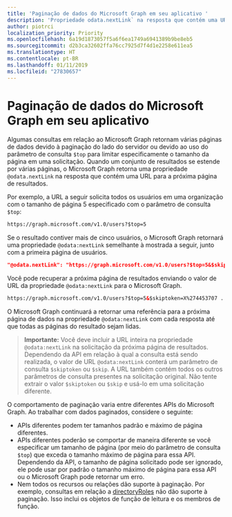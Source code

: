 ```yaml
---
title: 'Paginação de dados do Microsoft Graph em seu aplicativo '
description: 'Propriedade odata.nextLink` na resposta que contém uma URL para a próxima página de resultados. '
author: piotrci
localization_priority: Priority
ms.openlocfilehash: 6a19d1873057f5a6f6ea1749a6941389b9be8eb5
ms.sourcegitcommit: d2b3ca32602ffa76cc7925d7f4d1e2258e611ea5
ms.translationtype: HT
ms.contentlocale: pt-BR
ms.lasthandoff: 01/11/2019
ms.locfileid: "27830657"
---
```

# <a name="paging-microsoft-graph-data-in-your-app"></a>Paginação de dados do Microsoft Graph em seu aplicativo 

Algumas consultas em relação ao Microsoft Graph retornam várias páginas de dados devido à paginação do lado do servidor ou devido ao uso do parâmetro de consulta `$top` para limitar especificamente o tamanho da página em uma solicitação. Quando um conjunto de resultados se estende por várias páginas, o Microsoft Graph retorna uma propriedade `@odata.nextLink` na resposta que contém uma URL para a próxima página de resultados. 

Por exemplo, a URL a seguir solicita todos os usuários em uma organização com o tamanho de página 5 especificado com o parâmetro de consulta `$top`:

```html
https://graph.microsoft.com/v1.0/users?$top=5
```

Se o resultado contiver mais de cinco usuários, o Microsoft Graph retornará uma propriedade `@odata:nextLink` semelhante à mostrada a seguir, junto com a primeira página de usuários.

```json
"@odata.nextLink": "https://graph.microsoft.com/v1.0/users?$top=5&$skiptoken=X%274453707 ... 6633B900000000000000000000%27"
```

Você pode recuperar a próxima página de resultados enviando o valor de URL da propriedade `@odata:nextLink` para o Microsoft Graph. 

```html
https://graph.microsoft.com/v1.0/users?$top=5&$skiptoken=X%274453707 ... 6633B900000000000000000000%27
```

O Microsoft Graph continuará a retornar uma referência para a próxima página de dados na propriedade `@odata:nextLink` com cada resposta até que todas as páginas do resultado sejam lidas.

>**Importante:** Você deve incluir a URL inteira na propriedade `@odata:nextLink` na solicitação da próxima página de resultados. Dependendo da API em relação à qual a consulta está sendo realizada, o valor de URL `@odata:nextLink` conterá um parâmetro de consulta `$skiptoken` ou `$skip`. A URL também contém todos os outros parâmetros de consulta presentes na solicitação original. Não tente extrair o valor `$skiptoken` ou `$skip` e usá-lo em uma solicitação diferente. 

O comportamento de paginação varia entre diferentes APIs do Microsoft Graph. Ao trabalhar com dados paginados, considere o seguinte:

- APIs diferentes podem ter tamanhos padrão e máximo de página diferentes.
- APIs diferentes poderão se comportar de maneira diferente se você especificar um tamanho de página (por meio do parâmetro de consulta `$top`) que exceda o tamanho máximo de página para essa API. Dependendo da API, o tamanho de página solicitado pode ser ignorado, ele pode usar por padrão o tamanho máximo de página para essa API ou o Microsoft Graph pode retornar um erro. 
- Nem todos os recursos ou relações dão suporte à paginação. Por exemplo, consultas em relação a [directoryRoles](/graph/api/resources/directoryrole?view=graph-rest-1.0) não dão suporte à paginação. Isso inclui os objetos de função de leitura e os membros de função.
